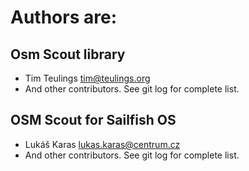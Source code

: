 # Authors are:

## Osm Scout library
 - Tim Teulings <tim@teulings.org>
 - And other contributors. See git log for complete list.

## OSM Scout for Sailfish OS
 - Lukáš Karas <lukas.karas@centrum.cz>
 - And other contributors. See git log for complete list.
